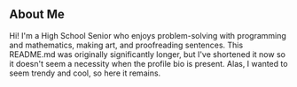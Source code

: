 ## About Me
Hi! I'm a High School Senior who enjoys problem-solving with programming and mathematics, making art, and proofreading sentences. This README.md was originally significantly longer, but I've shortened it now so it doesn't seem a necessity when the profile bio is present. Alas, I wanted to seem trendy and cool, so here it remains.
